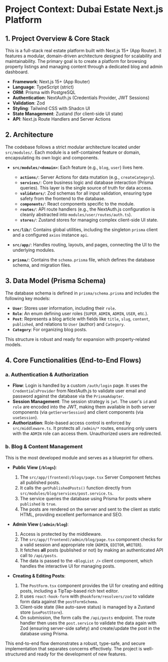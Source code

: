 # Project Context: Dubai Estate Next.js Platform

## 1. Project Overview & Core Stack

This is a full-stack real estate platform built with Next.js 15+ (App Router). It features a modular, domain-driven architecture designed for scalability and maintainability. The primary goal is to create a platform for browsing property listings and managing content through a dedicated blog and admin dashboard.

- **Framework**: Next.js 15+ (App Router)
- **Language**: TypeScript (strict)
- **ORM**: Prisma with PostgreSQL
- **Authentication**: NextAuth.js (Credentials Provider, JWT Sessions)
- **Validation**: Zod
- **Styling**: Tailwind CSS with Shadcn UI
- **State Management**: Zustand (for client-side UI state)
- **API**: Next.js Route Handlers and Server Actions

## 2. Architecture

The codebase follows a strict modular architecture located under `src/modules/`. Each module is a self-contained feature or domain, encapsulating its own logic and components.

- **`src/modules/<domain>`**: Each feature (e.g., `blog`, `user`) lives here.

  - **`actions/`**: Server Actions for data mutation (e.g., `createCategory`).
  - **`services/`**: Core business logic and database interaction (Prisma queries). This layer is the single source of truth for data access.
  - **`validators/`**: Zod schemas for all input validation, ensuring type safety from the frontend to the database.
  - **`components/`**: React components specific to the module.
  - **`routes/`**: API route handlers (e.g., the NextAuth.js configuration is cleanly abstracted into `modules/user/routes/auth.ts`).
  - **`stores/`**: Zustand stores for managing complex client-side UI state.

- **`src/lib/`**: Contains global utilities, including the singleton `prisma` client and a configured `axios` instance `api`.
- **`src/app/`**: Handles routing, layouts, and pages, connecting the UI to the underlying modules.
- **`prisma/`**: Contains the `schema.prisma` file, which defines the database schema, and migration files.

## 3. Data Model (Prisma Schema)

The database schema is defined in `prisma/schema.prisma` and includes the following key models:

- **`User`**: Stores user information, including their `role`.
- **`Role`**: An enum defining user roles (`SUPER_ADMIN`, `ADMIN`, `USER`, etc.).
- **`Post`**: Represents a blog article with fields like `title`, `slug`, `content`, `published`, and relations to `User` (author) and `Category`.
- **`Category`**: For organizing blog posts.

This structure is robust and ready for expansion with property-related models.

## 4. Core Functionalities (End-to-End Flows)

### a. Authentication & Authorization

- **Flow**: Login is handled by a custom `/auth/login` page. It uses the `CredentialsProvider` from NextAuth.js to validate user email and password against the database via the `PrismaAdapter`.
- **Session Management**: The session strategy is `jwt`. The user's `id` and `role` are encoded into the JWT, making them available in both server components (via `getServerSession`) and client components (via `useSession`).
- **Authorization**: Role-based access control is enforced by `src/middleware.ts`. It protects all `/admin/*` routes, ensuring only users with the `ADMIN` role can access them. Unauthorized users are redirected.

### b. Blog & Content Management

This is the most developed module and serves as a blueprint for others.

- **Public View (`/blogs`)**:

  1.  The `src/app/(frontend)/blogs/page.tsx` Server Component fetches all published posts.
  2.  It calls the `getPublishedPosts()` function directly from `src/modules/blog/services/post.service.ts`.
  3.  The service queries the database using Prisma for posts where `published` is `true`.
  4.  The posts are rendered on the server and sent to the client as static HTML, providing excellent performance and SEO.

- **Admin View (`/admin/blog`)**:

  1.  Access is protected by the middleware.
  2.  The `src/app/(frontend)/admin/blog/page.tsx` component checks for a valid session and appropriate role (`ADMIN`, `EDITOR`, `WRITER`).
  3.  It fetches **all** posts (published or not) by making an authenticated API call to `/api/posts`.
  4.  The data is passed to the `<BlogList />` client component, which handles the interactive UI for managing posts.

- **Creating & Editing Posts**:
  1.  The `PostForm.tsx` component provides the UI for creating and editing posts, including a TipTap-based rich text editor.
  2.  It uses `react-hook-form` with `@hookform/resolvers/zod` to validate form data against the `postFormSchema`.
  3.  Client-side state (like auto-save status) is managed by a Zustand store (`usePostStore`).
  4.  On submission, the form calls the `/api/posts` endpoint. The route handler then uses the `post.service` to validate the data again with Zod (ensuring server-side safety) and create/update the post in the database using Prisma.

This end-to-end flow demonstrates a robust, type-safe, and secure implementation that separates concerns effectively. The project is well-structured and ready for the development of new features.
